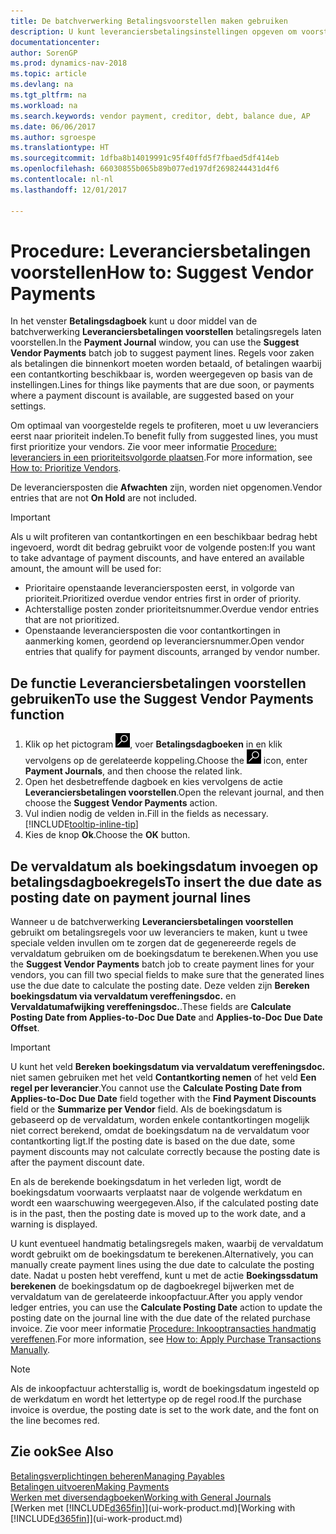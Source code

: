 ```yaml
---
title: De batchverwerking Betalingsvoorstellen maken gebruiken
description: U kunt leveranciersbetalingsinstellingen opgeven om voorstellen of voorstellen voor betalingen te krijgen die binnenkort moeten worden betaald of waar een korting beschikbaar is.
documentationcenter: 
author: SorenGP
ms.prod: dynamics-nav-2018
ms.topic: article
ms.devlang: na
ms.tgt_pltfrm: na
ms.workload: na
ms.search.keywords: vendor payment, creditor, debt, balance due, AP
ms.date: 06/06/2017
ms.author: sgroespe
ms.translationtype: HT
ms.sourcegitcommit: 1dfba8b14019991c95f40ffd5f7fbaed5df414eb
ms.openlocfilehash: 66030855b065b89b077ed197df2698244431d4f6
ms.contentlocale: nl-nl
ms.lasthandoff: 12/01/2017

---
```

# <a name="how-to-suggest-vendor-payments"></a><span data-ttu-id="1ffbc-103">Procedure: Leveranciersbetalingen voorstellen</span><span class="sxs-lookup"><span data-stu-id="1ffbc-103">How to: Suggest Vendor Payments</span></span>
<span data-ttu-id="1ffbc-104">In het venster **Betalingsdagboek** kunt u door middel van de batchverwerking **Leveranciersbetalingen voorstellen** betalingsregels laten voorstellen.</span><span class="sxs-lookup"><span data-stu-id="1ffbc-104">In the **Payment Journal** window, you can use the **Suggest Vendor Payments** batch job to suggest payment lines.</span></span> <span data-ttu-id="1ffbc-105">Regels voor zaken als betalingen die binnenkort moeten worden betaald, of betalingen waarbij een contantkorting beschikbaar is, worden weergegeven op basis van de instellingen.</span><span class="sxs-lookup"><span data-stu-id="1ffbc-105">Lines for things like payments that are due soon, or payments where a payment discount is available, are suggested based on your settings.</span></span>

<span data-ttu-id="1ffbc-106">Om optimaal van voorgestelde regels te profiteren, moet u uw leveranciers eerst naar prioriteit indelen.</span><span class="sxs-lookup"><span data-stu-id="1ffbc-106">To benefit fully from suggested lines, you must first prioritize your vendors.</span></span> <span data-ttu-id="1ffbc-107">Zie voor meer informatie [Procedure: leveranciers in een prioriteitsvolgorde plaatsen](purchasing-how-prioritize-vendors.md).</span><span class="sxs-lookup"><span data-stu-id="1ffbc-107">For more information, see [How to: Prioritize Vendors](purchasing-how-prioritize-vendors.md).</span></span>  

<span data-ttu-id="1ffbc-108">De leveranciersposten die **Afwachten** zijn, worden niet opgenomen.</span><span class="sxs-lookup"><span data-stu-id="1ffbc-108">Vendor entries that are not **On Hold** are not included.</span></span>  

> [!IMPORTANT]  
>   <span data-ttu-id="1ffbc-109">Als u wilt profiteren van contantkortingen en een beschikbaar bedrag hebt ingevoerd, wordt dit bedrag gebruikt voor de volgende posten:</span><span class="sxs-lookup"><span data-stu-id="1ffbc-109">If you want to take advantage of payment discounts, and have entered an available amount, the amount will be used for:</span></span>  

* <span data-ttu-id="1ffbc-110">Prioritaire openstaande leveranciersposten eerst, in volgorde van prioriteit.</span><span class="sxs-lookup"><span data-stu-id="1ffbc-110">Prioritized overdue vendor entries first in order of priority.</span></span>  
* <span data-ttu-id="1ffbc-111">Achterstallige posten zonder prioriteitsnummer.</span><span class="sxs-lookup"><span data-stu-id="1ffbc-111">Overdue vendor entries that are not prioritized.</span></span>  
* <span data-ttu-id="1ffbc-112">Openstaande leveranciersposten die voor contantkortingen in aanmerking komen, geordend op leveranciersnummer.</span><span class="sxs-lookup"><span data-stu-id="1ffbc-112">Open vendor entries that qualify for payment discounts, arranged by vendor number.</span></span>  

## <a name="to-use-the-suggest-vendor-payments-function"></a><span data-ttu-id="1ffbc-113">De functie Leveranciersbetalingen voorstellen gebruiken</span><span class="sxs-lookup"><span data-stu-id="1ffbc-113">To use the Suggest Vendor Payments function</span></span>
1. <span data-ttu-id="1ffbc-114">Klik op het pictogram ![Zoeken naar pagina of rapport](media/ui-search/search_small.png "pictogram Zoeken naar pagina of rapport"), voer **Betalingsdagboeken** in en klik vervolgens op de gerelateerde koppeling.</span><span class="sxs-lookup"><span data-stu-id="1ffbc-114">Choose the ![Search for Page or Report](media/ui-search/search_small.png "Search for Page or Report icon") icon, enter **Payment Journals**, and then choose the related link.</span></span>  
2. <span data-ttu-id="1ffbc-115">Open het desbetreffende dagboek en kies vervolgens de actie **Leveranciersbetalingen voorstellen**.</span><span class="sxs-lookup"><span data-stu-id="1ffbc-115">Open the relevant journal, and then choose the **Suggest Vendor Payments** action.</span></span>  
3. <span data-ttu-id="1ffbc-116">Vul indien nodig de velden in.</span><span class="sxs-lookup"><span data-stu-id="1ffbc-116">Fill in the fields as necessary.</span></span> [!INCLUDE[tooltip-inline-tip](includes/tooltip-inline-tip_md.md)]  
4. <span data-ttu-id="1ffbc-117">Kies de knop **Ok**.</span><span class="sxs-lookup"><span data-stu-id="1ffbc-117">Choose the **OK** button.</span></span>  

## <a name="to-insert-the-due-date-as-posting-date-on-payment-journal-lines"></a><span data-ttu-id="1ffbc-118">De vervaldatum als boekingsdatum invoegen op betalingsdagboekregels</span><span class="sxs-lookup"><span data-stu-id="1ffbc-118">To insert the due date as posting date on payment journal lines</span></span>
<span data-ttu-id="1ffbc-119">Wanneer u de batchverwerking **Leveranciersbetalingen voorstellen** gebruikt om betalingsregels voor uw leveranciers te maken, kunt u twee speciale velden invullen om te zorgen dat de gegenereerde regels de vervaldatum gebruiken om de boekingsdatum te berekenen.</span><span class="sxs-lookup"><span data-stu-id="1ffbc-119">When you use the **Suggest Vendor Payments** batch job to create payment lines for your vendors, you can fill two special fields to make sure that the generated lines use the due date to calculate the posting date.</span></span> <span data-ttu-id="1ffbc-120">Deze velden zijn **Bereken boekingsdatum via vervaldatum vereffeningsdoc.** en **Vervaldatumafwijking vereffeningsdoc.**.</span><span class="sxs-lookup"><span data-stu-id="1ffbc-120">These fields are **Calculate Posting Date from Applies-to-Doc Due Date** and **Applies-to-Doc Due Date Offset**.</span></span>  

> [!IMPORTANT]  
>   <span data-ttu-id="1ffbc-121">U kunt het veld **Bereken boekingsdatum via vervaldatum vereffeningsdoc.** niet samen gebruiken met het veld **Contantkorting nemen** of het veld **Een regel per leverancier**.</span><span class="sxs-lookup"><span data-stu-id="1ffbc-121">You cannot use the **Calculate Posting Date from Applies-to-Doc Due Date** field together with the **Find Payment Discounts** field or the **Summarize per Vendor** field.</span></span> <span data-ttu-id="1ffbc-122">Als de boekingsdatum is gebaseerd op de vervaldatum, worden enkele contantkortingen mogelijk niet correct berekend, omdat de boekingsdatum na de vervaldatum voor contantkorting ligt.</span><span class="sxs-lookup"><span data-stu-id="1ffbc-122">If the posting date is based on the due date, some payment discounts may not calculate correctly because the posting date is after the payment discount date.</span></span>  

<span data-ttu-id="1ffbc-123">En als de berekende boekingsdatum in het verleden ligt, wordt de boekingsdatum voorwaarts verplaatst naar de volgende werkdatum en wordt een waarschuwing weergegeven.</span><span class="sxs-lookup"><span data-stu-id="1ffbc-123">Also, if the calculated posting date is in the past, then the posting date is moved up to the work date, and a warning is displayed.</span></span>  

<span data-ttu-id="1ffbc-124">U kunt eventueel handmatig betalingsregels maken, waarbij de vervaldatum wordt gebruikt om de boekingsdatum te berekenen.</span><span class="sxs-lookup"><span data-stu-id="1ffbc-124">Alternatively, you can manually create payment lines using the due date to calculate the posting date.</span></span> <span data-ttu-id="1ffbc-125">Nadat u posten hebt vereffend, kunt u met de actie **Boekingssdatum berekenen** de boekingsdatum op de dagboekregel bijwerken met de vervaldatum van de gerelateerde inkoopfactuur.</span><span class="sxs-lookup"><span data-stu-id="1ffbc-125">After you apply vendor ledger entries, you can use the **Calculate Posting Date** action to update the posting date on the journal line with the due date of the related purchase invoice.</span></span> <span data-ttu-id="1ffbc-126">Zie voor meer informatie [Procedure: Inkooptransacties handmatig vereffenen](payables-how-apply-purchase-transactions-manually.md).</span><span class="sxs-lookup"><span data-stu-id="1ffbc-126">For more information, see [How to: Apply Purchase Transactions Manually](payables-how-apply-purchase-transactions-manually.md).</span></span>  

> [!NOTE]  
>   <span data-ttu-id="1ffbc-127">Als de inkoopfactuur achterstallig is, wordt de boekingsdatum ingesteld op de werkdatum en wordt het lettertype op de regel rood.</span><span class="sxs-lookup"><span data-stu-id="1ffbc-127">If the purchase invoice is overdue, the posting date is set to the work date, and the font on the line becomes red.</span></span>  

## <a name="see-also"></a><span data-ttu-id="1ffbc-128">Zie ook</span><span class="sxs-lookup"><span data-stu-id="1ffbc-128">See Also</span></span>
[<span data-ttu-id="1ffbc-129">Betalingsverplichtingen beheren</span><span class="sxs-lookup"><span data-stu-id="1ffbc-129">Managing Payables</span></span>](payables-manage-payables.md)  
[<span data-ttu-id="1ffbc-130">Betalingen uitvoeren</span><span class="sxs-lookup"><span data-stu-id="1ffbc-130">Making Payments</span></span>](payables-make-payments.md)  
[<span data-ttu-id="1ffbc-131">Werken met diversendagboeken</span><span class="sxs-lookup"><span data-stu-id="1ffbc-131">Working with General Journals</span></span>](ui-work-general-journals.md)  
<span data-ttu-id="1ffbc-132">[Werken met [!INCLUDE[d365fin](includes/d365fin_md.md)]](ui-work-product.md)</span><span class="sxs-lookup"><span data-stu-id="1ffbc-132">[Working with [!INCLUDE[d365fin](includes/d365fin_md.md)]](ui-work-product.md)</span></span>  

